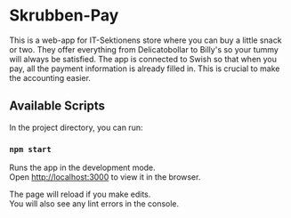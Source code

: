 # Skrubben-Pay

This is a web-app for IT-Sektionens store where you can buy a little snack or two. They offer everything from Delicatobollar to Billy's so your tummy will always be satisfied. The app is connected to Swish so that when you pay, all the payment information is already filled in. This is crucial to make the accounting easier.

## Available Scripts

In the project directory, you can run:

### `npm start`

Runs the app in the development mode.<br />
Open [http://localhost:3000](http://localhost:3000) to view it in the browser.

The page will reload if you make edits.<br />
You will also see any lint errors in the console.
